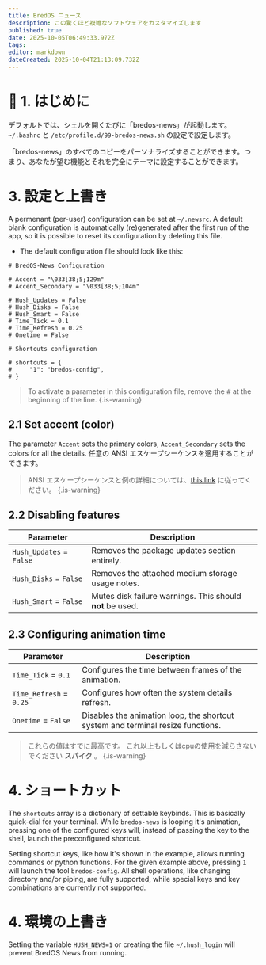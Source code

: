 ```yaml
---
title: BredOS ニュース
description: この驚くほど複雑なソフトウェアをカスタマイズします
published: true
date: 2025-10-05T06:49:33.972Z
tags:
editor: markdown
dateCreated: 2025-10-04T21:13:09.732Z
---
```


# 🔄 1. はじめに

デフォルトでは、シェルを開くたびに「bredos-news」が起動します。 `~/.bashrc` と `/etc/profile.d/99-bredos-news.sh` の設定で設定します。

「bredos-news」のすべてのコピーをパーソナライズすることができます。つまり、あなたが望む機能とそれを完全にテーマに設定することができます。

# 3. 設定と上書き

A permenant (per-user) configuration can be set at `~/.newsrc`. A default blank configuration is automatically (re)generated after the first run of the app, so it is possible to reset its configuration by deleting this file.

- The default configuration file should look like this:

```
# BredOS-News Configuration

# Accent = "\033[38;5;129m"
# Accent_Secondary = "\033[38;5;104m"

# Hush_Updates = False
# Hush_Disks = False
# Hush_Smart = False
# Time_Tick = 0.1
# Time_Refresh = 0.25
# Onetime = False

# Shortcuts configuration

# shortcuts = {
#     "1": "bredos-config",
# }
```

> To activate a parameter in this configuration file, remove the <kbd>#</kbd> at the beginning of the line.
> {.is-warning}

## 2.1 Set accent (color)

The parameter `Accent` sets the primary colors, `Accent_Secondary` sets the colors for all the details. 任意の ANSI エスケープシーケンスを適用することができます。

> ANSI エスケープシーケンスと例の詳細については、[this link](https://gist.github.com/fnky/458719343aabd01cfb17a3a4f7296797) に従ってください。
> {.is-warning}

## 2.2 Disabling features

| Parameter                | Description                                                                               |
| ------------------------ | ----------------------------------------------------------------------------------------- |
| `Hush_Updates` = `False` | Removes the package updates section entirely.                             |
| `Hush_Disks` = `False`   | Removes the attached medium storage usage notes.                          |
| `Hush_Smart` = `False`   | Mutes disk failure warnings. This should **not** be used. |

## 2.3 Configuring animation time

| Parameter               | Description                                                                                     |
| ----------------------- | ----------------------------------------------------------------------------------------------- |
| `Time_Tick` = `0.1`     | Configures the time between frames of the animation.                            |
| `Time_Refresh` = `0.25` | Configures how often the system details refresh.                                |
| `Onetime` = `False`     | Disables the animation loop, the shortcut system and terminal resize functions. |

> これらの値はすでに最高です。 これ以上もしくはcpuの使用を減らさないでください **スパイク** 。
> {.is-warning}

# 4. ショートカット

The `shortcuts` array is a dictionary of settable keybinds. This is basically quick-dial for your terminal. While `bredos-news` is looping it's animation, pressing one of the configured keys will, instead of passing the key to the shell, launch the preconfigured shortcut.

Setting shortcut keys, like how it's shown in the example, allows running commands or python functions. For the given example above, pressing <kbd>1</kbd> will launch the tool `bredos-config`. All shell operations, like changing directory and/or piping, are fully supported, while special keys and key combinations are currently not supported.

# 4. 環境の上書き

Setting the variable `HUSH_NEWS=1` or creating the file `~/.hush_login` will prevent BredOS News from running.
